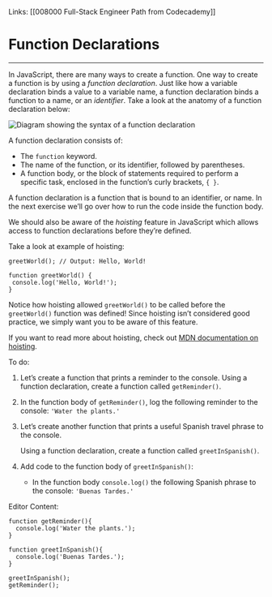 Links:  [[008000 Full-Stack Engineer Path from Codecademy]]
# Function Declarations
---
In JavaScript, there are many ways to create a function. One way to create a function is by using a _function declaration_. Just like how a variable declaration binds a value to a variable name, a function declaration binds a function to a name, or an _identifier_. Take a look at the anatomy of a function declaration below:

![Diagram showing the syntax of a function declaration](https://content.codecademy.com/courses/learn-javascript-functions/Diagram/declaration.svg)

A function declaration consists of:

-   The `function` keyword.
-   The name of the function, or its identifier, followed by parentheses.
-   A function body, or the block of statements required to perform a specific task, enclosed in the function’s curly brackets, `{ }`.

A function declaration is a function that is bound to an identifier, or name. In the next exercise we’ll go over how to run the code inside the function body.

We should also be aware of the _hoisting_ feature in JavaScript which allows access to function declarations before they’re defined.

Take a look at example of hoisting:

	greetWorld(); // Output: Hello, World!  

	function greetWorld() {  
	 console.log('Hello, World!');  
	}

Notice how hoisting allowed `greetWorld()` to be called before the `greetWorld()` function was defined! Since hoisting isn’t considered good practice, we simply want you to be aware of this feature.

If you want to read more about hoisting, check out [MDN documentation on hoisting](https://developer.mozilla.org/en-US/docs/Glossary/Hoisting).

To do:
1. Let’s create a function that prints a reminder to the console. Using a function declaration, create a function called `getReminder()`.
2. In the function body of `getReminder()`, log the following reminder to the console: `'Water the plants.'`
3. Let’s create another function that prints a useful Spanish travel phrase to the console.
	
	Using a function declaration, create a function called `greetInSpanish()`.

4. Add code to the function body of `greetInSpanish()`:

	-   In the function body `console.log()` the following Spanish phrase to the console: `'Buenas Tardes.'`

Editor Content:

	function getReminder(){
	  console.log('Water the plants.');
	}

	function greetInSpanish(){
	  console.log('Buenas Tardes.');
	}

	greetInSpanish();
	getReminder();